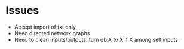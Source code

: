 # Issues 

- Accept import of txt only
- Need directed network graphs
- Need to clean inputs/outputs: turn db.X to X if X among self.inputs 